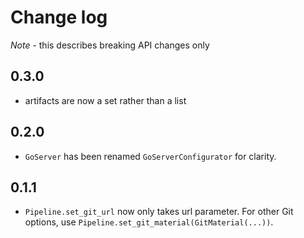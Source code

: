 # Change log

*Note* - this describes breaking API changes only

## 0.3.0

* artifacts are now a set rather than a list

## 0.2.0

* `GoServer` has been renamed `GoServerConfigurator` for clarity.

## 0.1.1

* `Pipeline.set_git_url` now only takes url parameter. For other Git options, use `Pipeline.set_git_material(GitMaterial(...))`.
